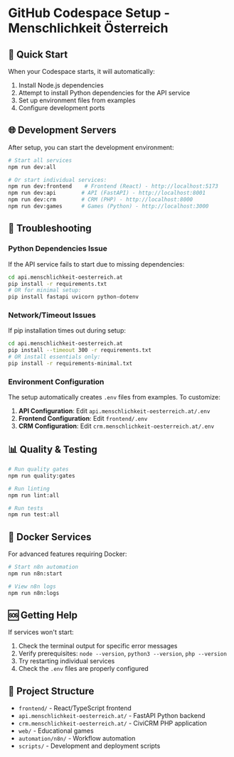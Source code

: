 # GitHub Codespace Setup - Menschlichkeit Österreich

## 🚀 Quick Start

When your Codespace starts, it will automatically:

1. Install Node.js dependencies
2. Attempt to install Python dependencies for the API service
3. Set up environment files from examples
4. Configure development ports

## 🌐 Development Servers

After setup, you can start the development environment:

```bash
# Start all services
npm run dev:all

# Or start individual services:
npm run dev:frontend    # Frontend (React) - http://localhost:5173
npm run dev:api        # API (FastAPI) - http://localhost:8001  
npm run dev:crm        # CRM (PHP) - http://localhost:8000
npm run dev:games      # Games (Python) - http://localhost:3000
```

## 🔧 Troubleshooting

### Python Dependencies Issue
If the API service fails to start due to missing dependencies:

```bash
cd api.menschlichkeit-oesterreich.at
pip install -r requirements.txt
# OR for minimal setup:
pip install fastapi uvicorn python-dotenv
```

### Network/Timeout Issues
If pip installation times out during setup:

```bash
cd api.menschlichkeit-oesterreich.at
pip install --timeout 300 -r requirements.txt
# OR install essentials only:
pip install -r requirements-minimal.txt
```

### Environment Configuration
The setup automatically creates `.env` files from examples. To customize:

1. **API Configuration**: Edit `api.menschlichkeit-oesterreich.at/.env`
2. **Frontend Configuration**: Edit `frontend/.env`
3. **CRM Configuration**: Edit `crm.menschlichkeit-oesterreich.at/.env`

## 📊 Quality & Testing

```bash
# Run quality gates
npm run quality:gates

# Run linting
npm run lint:all

# Run tests
npm run test:all
```

## 🐳 Docker Services

For advanced features requiring Docker:

```bash
# Start n8n automation
npm run n8n:start

# View n8n logs
npm run n8n:logs
```

## 🆘 Getting Help

If services won't start:

1. Check the terminal output for specific error messages
2. Verify prerequisites: `node --version`, `python3 --version`, `php --version`
3. Try restarting individual services
4. Check the `.env` files are properly configured

## 📁 Project Structure

- `frontend/` - React/TypeScript frontend
- `api.menschlichkeit-oesterreich.at/` - FastAPI Python backend
- `crm.menschlichkeit-oesterreich.at/` - CiviCRM PHP application
- `web/` - Educational games
- `automation/n8n/` - Workflow automation
- `scripts/` - Development and deployment scripts